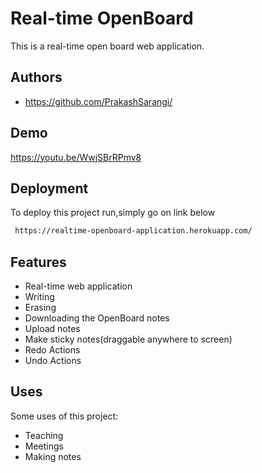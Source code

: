 
# Real-time OpenBoard

This is a real-time open board web application.

## Authors

- https://github.com/PrakashSarangi/


## Demo

https://youtu.be/WwjSBrRPmv8


## Deployment

To deploy this project run,simply go on link below

```bash
 https://realtime-openboard-application.herokuapp.com/
```


## Features

- Real-time web application
- Writing
- Erasing
- Downloading the OpenBoard notes
- Upload notes
- Make sticky notes(draggable anywhere to screen)
- Redo Actions
- Undo Actions


## Uses

Some uses of this project:

- Teaching
- Meetings
- Making notes

